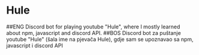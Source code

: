 # Hule
##ENG
Discord bot for playing youtube "Hule", where I mostly learned about npm, javascript and discord API.
##BOS
Discord bot za puštanje youtube "Hule" (šala ime na pjevača Hule), gdje sam se upoznavao sa npm, javascript i discord API
